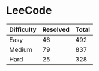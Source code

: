# LeeCode

| Difficulty | Resolved | Total |
| :--------- | :------- | :---- |
| Easy       | 46       | 492   |
| Medium     | 79       | 837   |
| Hard       | 25       | 328   |
